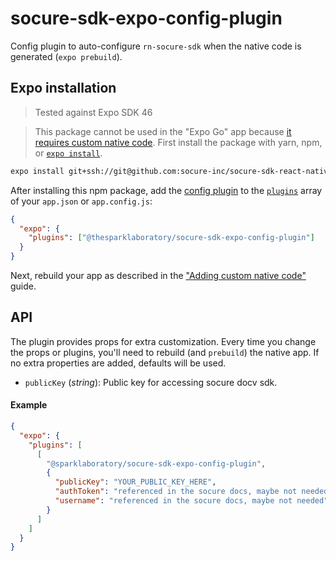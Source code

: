 # socure-sdk-expo-config-plugin

Config plugin to auto-configure `rn-socure-sdk` when the native code is generated (`expo prebuild`).

## Expo installation

> Tested against Expo SDK 46

> This package cannot be used in the "Expo Go" app because [it requires custom native code](https://docs.expo.io/workflow/customizing/).
> First install the package with yarn, npm, or [`expo install`](https://docs.expo.io/workflow/expo-cli/#expo-install).

```sh
expo install git+ssh://git@github.com:socure-inc/socure-sdk-react-native.git @sparklaboratory/socure-sdk-expo-config-plugin
```

After installing this npm package, add the [config plugin](https://docs.expo.io/guides/config-plugins/) to the [`plugins`](https://docs.expo.io/versions/latest/config/app/#plugins) array of your `app.json` or `app.config.js`:

```json
{
  "expo": {
    "plugins": ["@thesparklaboratory/socure-sdk-expo-config-plugin"]
  }
}
```

Next, rebuild your app as described in the ["Adding custom native code"](https://docs.expo.io/workflow/customizing/) guide.

## API

The plugin provides props for extra customization. Every time you change the props or plugins, you'll need to rebuild (and `prebuild`) the native app. If no extra properties are added, defaults will be used.

- `publicKey` (_string_): Public key for accessing socure docv sdk.

#### Example

```json
{
  "expo": {
    "plugins": [
      [
        "@sparklaboratory/socure-sdk-expo-config-plugin",
        {
          "publicKey": "YOUR_PUBLIC_KEY_HERE",
          "authToken": "referenced in the socure docs, maybe not needed",
          "username": "referenced in the socure docs, maybe not needed",
        }
      ]
    ]
  }
}
```
